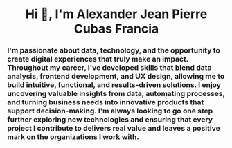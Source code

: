 <!--
**AlexanderCF/alexandercf** is a ✨ _special_ ✨ repository because its `README.md` (this file) appears on your GitHub profile.

Here are some ideas to get you started:

- 🔭 I’m currently working on ...
- 🌱 I’m currently learning ...
- 👯 I’m looking to collaborate on ...
- 🤔 I’m looking for help with ...
- 💬 Ask me about ...
- 📫 How to reach me: ...
- 😄 Pronouns: ...
- ⚡ Fun fact: ...
-->
<h1 align="center">Hi 👋, I'm Alexander Jean Pierre Cubas Francia</h1>
<h3 align="left">I'm passionate about data, technology, and the opportunity to create digital experiences that truly make an impact. Throughout my career, I've developed skills that blend data analysis, frontend development, and UX design, allowing me to build intuitive, functional, and results-driven solutions. I enjoy uncovering valuable insights from data, automating processes, and turning business needs into innovative products that support decision-making. I'm always looking to go one step further exploring new technologies and ensuring that every project I contribute to delivers real value and leaves a positive mark on the organizations I work with.</h3>

